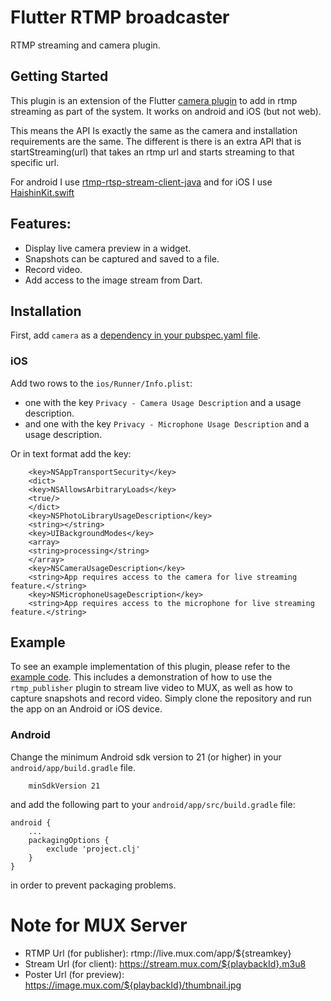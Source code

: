 # Flutter RTMP broadcaster

RTMP streaming and camera plugin.

## Getting Started

This plugin is an extension of the Flutter
[camera plugin](https://pub.dev/packages/camera) to add in
rtmp streaming as part of the system. It works on android and iOS
(but not web).

This means the API Is exactly the same as the camera and
installation requirements are the same. The different is there
is an extra API that is startStreaming(url) that takes an rtmp
url and starts streaming to that specific url.

For android I
use [rtmp-rtsp-stream-client-java](https://github.com/pedroSG94/rtmp-rtsp-stream-client-java)
and for iOS I use
[HaishinKit.swift](https://github.com/shogo4405/HaishinKit.swift)

## Features:

* Display live camera preview in a widget.
* Snapshots can be captured and saved to a file.
* Record video.
* Add access to the image stream from Dart.

## Installation

First, add `camera` as a [dependency in your pubspec.yaml file](https://flutter.io/using-packages/).

### iOS

Add two rows to the `ios/Runner/Info.plist`:

* one with the key `Privacy - Camera Usage Description` and a usage description.
* and one with the key `Privacy - Microphone Usage Description` and a usage description.

Or in text format add the key:

```
    <key>NSAppTransportSecurity</key>
    <dict>
    <key>NSAllowsArbitraryLoads</key>
    <true/>
    </dict>
    <key>NSPhotoLibraryUsageDescription</key>
    <string></string>
    <key>UIBackgroundModes</key>
    <array>
    <string>processing</string>
    </array>
    <key>NSCameraUsageDescription</key>
    <string>App requires access to the camera for live streaming feature.</string>
    <key>NSMicrophoneUsageDescription</key>
    <string>App requires access to the microphone for live streaming feature.</string>
```

## Example

To see an example implementation of this plugin, please refer to
the [example code](https://github.com/emiliodallatorre/flutter_rtmp_publisher/tree/master/example).
This includes a demonstration of how to use the `rtmp_publisher` plugin to stream live video to MUX,
as well as how to capture snapshots and record video. Simply clone the repository and run the app on
an Android or iOS device.

### Android

Change the minimum Android sdk version to 21 (or higher) in your `android/app/build.gradle` file.

```
    minSdkVersion 21
```

and add the following part to your `android/app/src/build.gradle` file:

```
android {
    ...
    packagingOptions {
        exclude 'project.clj'
    }
}
```

in order to prevent packaging problems.

# Note for MUX Server

* RTMP Url (for publisher): rtmp://live.mux.com/app/${streamkey}
* Stream Url (for client): https://stream.mux.com/${playbackId}.m3u8
* Poster Url (for preview): https://image.mux.com/${playbackId}/thumbnail.jpg
